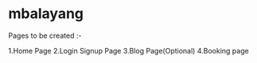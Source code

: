 # mbalayang
Pages to be created :-

1.Home Page
2.Login Signup Page
3.Blog Page(Optional)
4.Booking page

